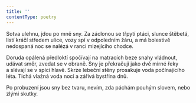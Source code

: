 ```yaml
---
title: ''
contentType: poetry
---
```


Sotva ulehnu, jdou po mně sny. Za záclonou se třpytí ptáci, slunce štěbetá, listí kráčí středem ulice, vozy spí v odpoledním žáru, a má bolestivě nedospaná noc se nalézá v ranci mizejícího chodce.

Doruda opálená předloktí spočívají na matracích beze snahy vládnout, udávat směr, zvedat se v obraně. Sny je překračují jako dvě mírné řeky a slévají se v spící hlavě. Skrze lebeční stěny prosakuje voda počínajícího léta. Tichá vlažná voda nocí a zářivá bystřina dnů.

Po probuzení jsou sny bez tvaru, nevím, zda páchám pouhým slovem, nebo zlými skutky.
